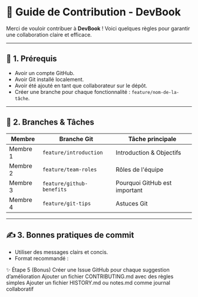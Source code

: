 # 🤝 Guide de Contribution - DevBook

Merci de vouloir contribuer à **DevBook** ! Voici quelques règles pour garantir une collaboration claire et efficace.

---

## 🧾 1. Prérequis

- Avoir un compte GitHub.
- Avoir Git installé localement.
- Avoir été ajouté en tant que collaborateur sur le dépôt.
- Créer une branche pour chaque fonctionnalité : `feature/nom-de-la-tâche`.

---

## 🔀 2. Branches & Tâches

| Membre | Branche Git | Tâche principale |
|--------|--------------|------------------|
| Membre 1 | `feature/introduction` | Introduction & Objectifs |
| Membre 2 | `feature/team-roles` | Rôles de l'équipe |
| Membre 3 | `feature/github-benefits` | Pourquoi GitHub est important |
| Membre 4 | `feature/git-tips` | Astuces Git |

---

## ✍️ 3. Bonnes pratiques de commit

- Utiliser des messages clairs et concis.
- Format recommandé :


✨ Étape 5 (Bonus)
Créer une Issue GitHub pour chaque suggestion d’amélioration
Ajouter un fichier CONTRIBUTING.md avec des règles simples
Ajouter un fichier HISTORY.md ou notes.md comme journal collaboratif

